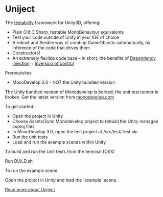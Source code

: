 Uniject
=======

The <a href="http://en.wikipedia.org/wiki/Software_testability">testability</a> framework for Unity3D, offering:

* Plain Old C Sharp, testable MonoBehaviour equivalents
* Test your code outside of Unity in your IDE of choice
* A robust and flexible way of creating GameObjects automatically, by inference of the code that drives them
* Constructors!
* An extremely flexible code base – in short, the benefits of <a href="http://en.wikipedia.org/wiki/Dependency_injection">Dependency injection</a> + <a href="http://en.wikipedia.org/wiki/Inversion_of_control">Inversion of control</a>

<dl>
  <dt>Prerequisites</dt>
</dl>

* MonoDevelop 3.0 - NOT the Unity bundled version

The Unity bundled version of Monodevelop is borked; the unit test runner is broken. Get the latest version from <a href="http://monodevelop.com/Download">monodevelop.com</a>

<dl>
  <dt>To get started</dt>
</dl>

* Open the project in Unity
* Choose Assets/Sync Monodevelop project to rebuild the Unity managed csproj files
* In MonoDevelop 3.0, open the test project at /src/test/Test.sln
* Run the unit tests
* Load and run the example scenes within Unity

<dl>
  <dt>To build and run the Unit tests from the terminal (OSX)</dt>
</dl>

Run BUILD.sh

<dl>
  <dt>To run the example scene</dt>
</dl>

Open the project in Unity and load the 'example' scene.

<a href="http://outlinegames.com/2012/08/29/on-testability/">Read more about Uniject</a>